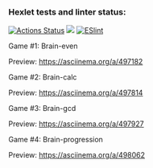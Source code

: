 ### Hexlet tests and linter status:
[![Actions Status](https://github.com/SonnyOnni/frontend-project-lvl1/workflows/hexlet-check/badge.svg)](https://github.com/SonnyOnni/frontend-project-lvl1/actions)
<a href="https://codeclimate.com/github/codeclimate/codeclimate/maintainability"><img src="https://api.codeclimate.com/v1/badges/a99a88d28ad37a79dbf6/maintainability" /></a>
[![ESlint](https://github.com/SonnyOnni/frontend-project-lvl1/actions/workflows/eslint.yml/badge.svg)](https://github.com/SonnyOnni/frontend-project-lvl1/actions)


Game #1: Brain-even

Preview: https://asciinema.org/a/497182

Game #2: Brain-calc

Preview: https://asciinema.org/a/497814

Game #3: Brain-gcd

Preview: https://asciinema.org/a/497927

Game #4: Brain-progression

Preview: https://asciinema.org/a/498062

